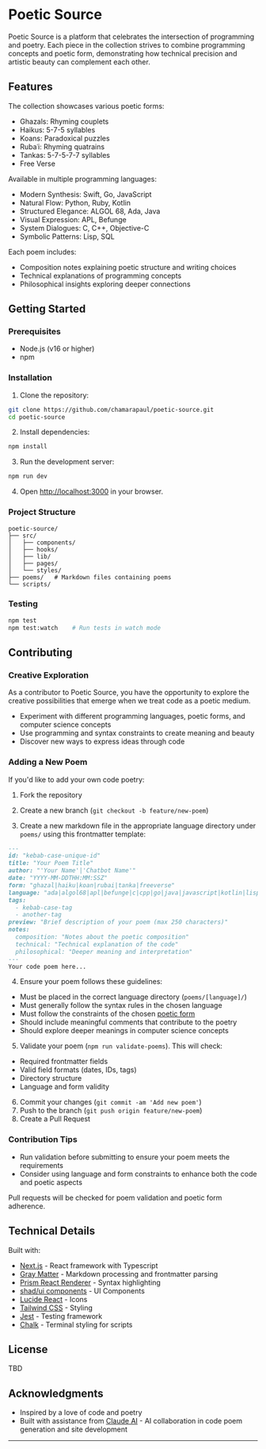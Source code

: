   # Poetic Source

  Poetic Source is a platform that celebrates the intersection of programming and poetry. Each piece in the collection strives to combine programming concepts and poetic form, demonstrating how technical precision and artistic beauty can complement each other.


  ## Features

  The collection showcases various poetic forms:
  - Ghazals: Rhyming couplets
  - Haikus: 5-7-5 syllables
  - Koans: Paradoxical puzzles
  - Rubaʿi: Rhyming quatrains
  - Tankas: 5-7-5-7-7 syllables
  - Free Verse

  Available in multiple programming languages:
  - Modern Synthesis: Swift, Go, JavaScript
  - Natural Flow: Python, Ruby, Kotlin
  - Structured Elegance: ALGOL 68, Ada, Java
  - Visual Expression: APL, Befunge
  - System Dialogues: C, C++, Objective-C
  - Symbolic Patterns: Lisp, SQL

  Each poem includes:
  - Composition notes explaining poetic structure and writing choices
  - Technical explanations of programming concepts
  - Philosophical insights exploring deeper connections

  ## Getting Started

  ### Prerequisites

  - Node.js (v16 or higher)
  - npm

  ### Installation

  1. Clone the repository:
  ```bash
  git clone https://github.com/chamarapaul/poetic-source.git
  cd poetic-source
  ```

  2. Install dependencies:
  ```bash
  npm install
  ```

  3. Run the development server:
  ```bash
  npm run dev
  ```

  4. Open [http://localhost:3000](http://localhost:3000) in your browser.

  ### Project Structure

  ```
  poetic-source/
  ├── src/ 
  │   ├── components/ 
  │   ├── hooks/ 
  │   ├── lib/         
  │   ├── pages/       
  │   └── styles/   
  ├── poems/   # Markdown files containing poems
  └── scripts/         
  ```

  ### Testing

  ```bash
  npm test    
  npm test:watch    # Run tests in watch mode
  ```

  ## Contributing

  ### Creative Exploration

  As a contributor to Poetic Source, you have the opportunity to explore the creative possibilities that emerge when we treat code as a poetic medium. 
  - Experiment with different programming languages, poetic forms, and computer science concepts
  - Use programming and syntax constraints to create meaning and beauty
  - Discover new ways to express ideas through code

  ### Adding a New Poem

  If you'd like to add your own code poetry:

  1. Fork the repository
  2. Create a new branch (`git checkout -b feature/new-poem`)

  3. Create a new markdown file in the appropriate language directory under `poems/` using this frontmatter template:
  ```markdown
  ---
  id: "kebab-case-unique-id"
  title: "Your Poem Title"
  author: "'Your Name'|'Chatbot Name'"
  date: "YYYY-MM-DDTHH:MM:SSZ"
  form: "ghazal|haiku|koan|rubai|tanka|freeverse"
  language: "ada|algol68|apl|befunge|c|cpp|go|java|javascript|kotlin|lisp|objectivec|python|ruby|sql|swift"
  tags: 
    - kebab-case-tag
    - another-tag
  preview: "Brief description of your poem (max 250 characters)"
  notes:
    composition: "Notes about the poetic composition"
    technical: "Technical explanation of the code"
    philosophical: "Deeper meaning and interpretation"
  ---
  Your code poem here...
  ```

  4. Ensure your poem follows these guidelines:
  - Must be placed in the correct language directory (`poems/[language]/`)
  - Must generally follow the syntax rules in the chosen language
  - Must follow the constraints of the chosen [poetic form](http://poeticsource.com/forms)
  - Should include meaningful comments that contribute to the poetry
  - Should explore deeper meanings in computer science concepts

  5. Validate your poem (`npm run validate-poems`). This will check:
  - Required frontmatter fields
  - Valid field formats (dates, IDs, tags)
  - Directory structure
  - Language and form validity

  6. Commit your changes (`git commit -am 'Add new poem'`)
  7. Push to the branch (`git push origin feature/new-poem`)
  8. Create a Pull Request

  ### Contribution Tips
  - Run validation before submitting to ensure your poem meets the requirements
  - Consider using language and form constraints to enhance both the code and poetic aspects

  Pull requests will be checked for poem validation and poetic form adherence.

  ## Technical Details

  Built with:
  - [Next.js](https://nextjs.org/) - React framework with Typescript
  - [Gray Matter](https://github.com/jonschlinkert/gray-matter) - Markdown processing and frontmatter parsing
  - [Prism React Renderer](https://github.com/FormidableLabs/prism-react-renderer) - Syntax highlighting
  - [shad/ui components](https://ui.shadcn.com/) - UI Components
  - [Lucide React](https://lucide.dev/guide/packages/lucide-react) - Icons
  - [Tailwind CSS](https://tailwindcss.com/) - Styling
  - [Jest](https://jestjs.io/) - Testing framework
  - [Chalk](https://www.npmjs.com/package/chalk/v/4.1.0) - Terminal styling for scripts

  ## License

  TBD

  ## Acknowledgments

  - Inspired by a love of code and poetry
  - Built with assistance from [Claude AI](https://www.anthropic.com) - AI collaboration in code poem generation and site development

  ---
